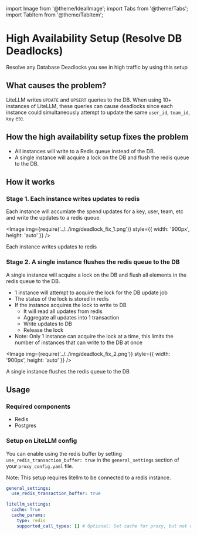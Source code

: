import Image from '@theme/IdealImage';
import Tabs from '@theme/Tabs';
import TabItem from '@theme/TabItem';

# High Availability Setup (Resolve DB Deadlocks)

Resolve any Database Deadlocks you see in high traffic by using this setup

## What causes the problem?

LiteLLM writes `UPDATE` and `UPSERT` queries to the DB. When using 10+ instances of LiteLLM, these queries can cause deadlocks since each instance could simultaneously attempt to update the same `user_id`, `team_id`, `key` etc. 

## How the high availability setup fixes the problem
- All instances will write to a Redis queue instead of the DB. 
- A single instance will acquire a lock on the DB and flush the redis queue to the DB. 


## How it works 

### Stage 1. Each instance writes updates to redis

Each instance will accumlate the spend updates for a key, user, team, etc and write the updates to a redis queue. 

<Image img={require('../../img/deadlock_fix_1.png')}  style={{ width: '900px', height: 'auto' }} />
<p style={{textAlign: 'left', color: '#666'}}>
Each instance writes updates to redis
</p>


### Stage 2. A single instance flushes the redis queue to the DB

A single instance will acquire a lock on the DB and flush all elements in the redis queue to the DB. 

- 1 instance will attempt to acquire the lock for the DB update job 
- The status of the lock is stored in redis
- If the instance acquires the lock to write to DB
    - It will read all updates from redis
    - Aggregate all updates into 1 transaction
    - Write updates to DB
    - Release the lock
- Note: Only 1 instance can acquire the lock at a time, this limits the number of instances that can write to the DB at once


<Image img={require('../../img/deadlock_fix_2.png')}  style={{ width: '900px', height: 'auto' }} />
<p style={{textAlign: 'left', color: '#666'}}>
A single instance flushes the redis queue to the DB
</p>


## Usage

### Required components

- Redis
- Postgres

### Setup on LiteLLM config

You can enable using the redis buffer by setting `use_redis_transaction_buffer: true` in the `general_settings` section of your `proxy_config.yaml` file. 

Note: This setup requires litellm to be connected to a redis instance. 

```yaml showLineNumbers title="litellm proxy_config.yaml"
general_settings:
  use_redis_transaction_buffer: true

litellm_settings:
  cache: True
  cache_params:
    type: redis
    supported_call_types: [] # Optional: Set cache for proxy, but not on the actual llm api call
```


